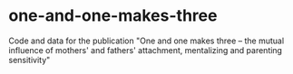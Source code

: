 # one-and-one-makes-three
Code and data for the publication "One and one makes three – the mutual influence of mothers' and fathers' attachment, mentalizing and parenting sensitivity"
